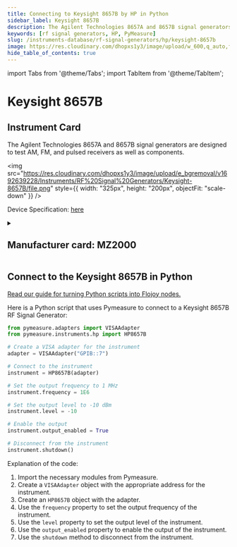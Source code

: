 ```yaml
---
title: Connecting to Keysight 8657B by HP in Python
sidebar_label: Keysight 8657B
description: The Agilent Technologies 8657A and 8657B signal generators are designed to test AM, FM, and pulsed receivers as well as components.
keywords: [rf signal generators, HP, PyMeasure]
slug: /instruments-database/rf-signal-generators/hp/keysight-8657b
image: https://res.cloudinary.com/dhopxs1y3/image/upload/w_600,q_auto,f_auto/e_bgremoval/v1692639228/Instruments/RF%20Signal%20Generators/Keysight-8657B/file.jpg
hide_table_of_contents: true
---
```


import Tabs from '@theme/Tabs';
import TabItem from '@theme/TabItem';

# Keysight 8657B

## Instrument Card

<div className="flex">

<div>

The Agilent Technologies 8657A and 8657B signal generators are designed to test AM, FM, and pulsed receivers as well as components.

</div>

<img src="https://res.cloudinary.com/dhopxs1y3/image/upload/e_bgremoval/v1692639228/Instruments/RF%20Signal%20Generators/Keysight-8657B/file.png" style={{ width: "325px", height: "200px", objectFit: "scale-down" }} />

</div>

<div className="flex text-center">

<p>Device Specification: <a target="\_blank" href="https://www.testequipmenthq.com/datasheets/Agilent-8657B-Datasheet.pdf">here</a></p>

</div>

<details style={{ marginTop: "15px"}}>
<summary><h2>Manufacturer card: MZ2000</h2></summary>

<img src="https://res.cloudinary.com/dhopxs1y3/image/upload/v1692125999/Instruments/Vendor%20Logos/HP.png" style={{ width: "100%", height: "170px",objectFit: "scale-down" }} />

Keysight Technologies, or Keysight, is an American company that manufactures electronics test and measurement equipment and software.

<ul>
  <li>Headquarters: USA</li>
  <li>Yearly Revenue (millions, USD): 5420.0</li>
  <li>Vendor Website: <a href="https://www.keysight.com/us/en/home.html">here</a></li>
</ul>
</details>

## Connect to the Keysight 8657B in Python

[Read our guide for turning Python scripts into Flojoy nodes.](https://docs.flojoy.ai/custom-nodes/creating-custom-node/)
<Tabs>

<TabItem value="Flojoy" label="Flojoy" className="flojoy-instrument-tabs">

<NodeCardCollection category='WIDGET2000' manufacturer='MZ2000'></NodeCardCollection>

</TabItem>
<TabItem value="PyMeasure" label="PyMeasure">

Here is a Python script that uses Pymeasure to connect to a Keysight 8657B RF Signal Generator:

```python
from pymeasure.adapters import VISAAdapter
from pymeasure.instruments.hp import HP8657B

# Create a VISA adapter for the instrument
adapter = VISAAdapter("GPIB::7")

# Connect to the instrument
instrument = HP8657B(adapter)

# Set the output frequency to 1 MHz
instrument.frequency = 1E6

# Set the output level to -10 dBm
instrument.level = -10

# Enable the output
instrument.output_enabled = True

# Disconnect from the instrument
instrument.shutdown()
```

Explanation of the code:
1. Import the necessary modules from Pymeasure.
2. Create a `VISAAdapter` object with the appropriate address for the instrument.
3. Create an `HP8657B` object with the adapter.
4. Use the `frequency` property to set the output frequency of the instrument.
5. Use the `level` property to set the output level of the instrument.
6. Use the `output_enabled` property to enable the output of the instrument.
7. Use the `shutdown` method to disconnect from the instrument.

</TabItem>
</Tabs>